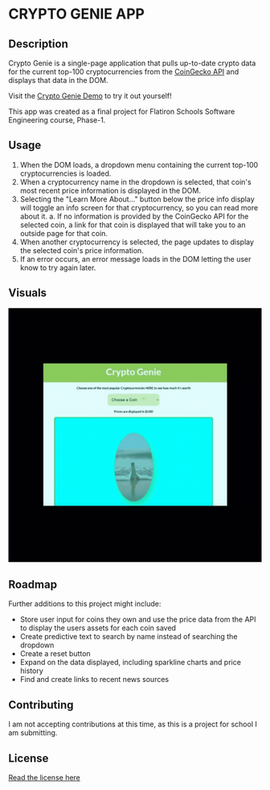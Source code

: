 # CRYPTO GENIE APP

## Description
Crypto Genie is a single-page application that pulls up-to-date crypto data for the current top-100 cryptocurrencies from the [CoinGecko API]('https://www.coingecko.com/en/api/documentation') and displays that data in the DOM.

Visit the [Crypto Genie Demo](https://matthewkohn.github.io/phase-1-project/) to try it out yourself! 

This app was created as a final project for Flatiron Schools Software Engineering course, Phase-1.

## Usage
1. When the DOM loads, a dropdown menu containing the current top-100 cryptocurrencies is loaded.
2. When a cryptocurrency name in the dropdown is selected, that coin's most recent price information is displayed in the DOM.
3. Selecting the "Learn More About..." button below the price info display will toggle an info screen for that cryptocurrency, so you can read more about it.
  a. If no information is provided by the CoinGecko API for the selected coin, a link for that coin is displayed that will take you to an outside page for that coin.
4. When another cryptocurrency is selected, the page updates to display the selected coin's price information.
5. If an error occurs, an error message loads in the DOM letting the user know to try again later.

## Visuals
![CryptoGenie Demo Gif](media/cryptoGenieDemo.gif)

## Roadmap
Further additions to this project might include:
- Store user input for coins they own and use the price data from the API to display the users assets for each coin saved
- Create predictive text to search by name instead of searching the dropdown
- Create a reset button
- Expand on the data displayed, including sparkline charts and price history
- Find and create links to recent news sources

## Contributing
I am not accepting contributions at this time, as this is a project for school I am submitting.

## License
[Read the license here](./license.txt)
